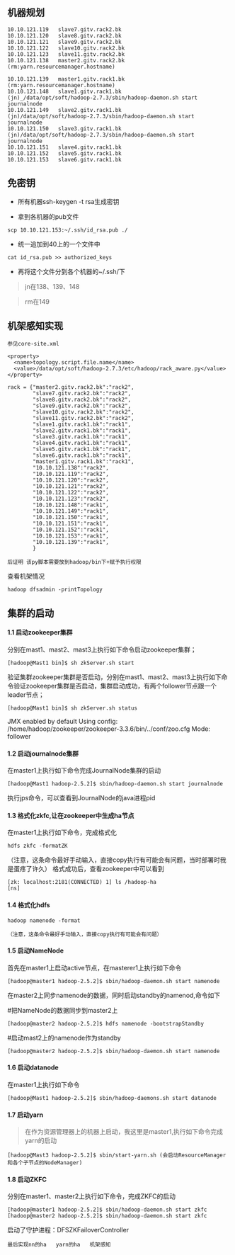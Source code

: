 ## 机器规划
```
10.10.121.119   slave7.gitv.rack2.bk
10.10.121.120   slave8.gitv.rack2.bk
10.10.121.121   slave9.gitv.rack2.bk
10.10.121.122   slave10.gitv.rack2.bk
10.10.121.123   slave11.gitv.rack2.bk
10.10.121.138	master2.gitv.rack2.bk
(rm:yarn.resourcemanager.hostname)
```
```
10.10.121.139   master1.gitv.rack1.bk
(rm:yarn.resourcemanager.hostname)
10.10.121.148   slave1.gitv.rack1.bk
(jn)_/data/opt/soft/hadoop-2.7.3/sbin/hadoop-daemon.sh start journalnode
10.10.121.149   slave2.gitv.rack1.bk
(jn)/data/opt/soft/hadoop-2.7.3/sbin/hadoop-daemon.sh start journalnode
10.10.121.150   slave3.gitv.rack1.bk
(jn)/data/opt/soft/hadoop-2.7.3/sbin/hadoop-daemon.sh start journalnode
10.10.121.151   slave4.gitv.rack1.bk
10.10.121.152   slave5.gitv.rack1.bk
10.10.121.153   slave6.gitv.rack1.bk
```

## 免密钥
* 所有机器ssh-keygen -t rsa生成密钥

* 拿到各机器的pub文件
```
scp 10.10.121.153:~/.ssh/id_rsa.pub ./
```

* 统一追加到40上的一个文件中
```
cat id_rsa.pub >> authorized_keys
```

* 再将这个文件分到各个机器的~/.ssh/下

>jn在138、139、148

>rm在149

## 机架感知实现
``参见core-site.xml``
```
<property>
  <name>topology.script.file.name</name>
  <value>/data/opt/soft/hadoop-2.7.3/etc/hadoop/rack_aware.py</value>
</property>
```
```
rack = {"master2.gitv.rack2.bk":"rack2",
        "slave7.gitv.rack2.bk":"rack2",
        "slave8.gitv.rack2.bk":"rack2",
        "slave9.gitv.rack2.bk":"rack2",
        "slave10.gitv.rack2.bk":"rack2",
        "slave11.gitv.rack2.bk":"rack2",
        "slave1.gitv.rack1.bk":"rack1",
        "slave2.gitv.rack1.bk":"rack1",
        "slave3.gitv.rack1.bk":"rack1",
        "slave4.gitv.rack1.bk":"rack1",
        "slave5.gitv.rack1.bk":"rack1",
        "slave6.gitv.rack1.bk":"rack1",
        "master1.gitv.rack1.bk":"rack1",
        "10.10.121.138":"rack2",
        "10.10.121.119":"rack2",
        "10.10.121.120":"rack2",
        "10.10.121.121":"rack2",
        "10.10.121.122":"rack2",
        "10.10.121.123":"rack2",
        "10.10.121.148":"rack1",
        "10.10.121.149":"rack1",
        "10.10.121.150":"rack1",
        "10.10.121.151":"rack1",
        "10.10.121.152":"rack1",
        "10.10.121.153":"rack1",
        "10.10.121.139":"rack1",
        }
```
``后证明 该py脚本需要放到hadoop/bin下+赋予执行权限``

查看机架情况
```
hadoop dfsadmin -printTopology
```

## 集群的启动
#### 1.1 启动zookeeper集群
分别在mast1、mast2、mast3上执行如下命令启动zookeeper集群；
```
[hadoop@Mast1 bin]$ sh zkServer.sh start
```
验证集群zookeeper集群是否启动，分别在mast1、mast2、mast3上执行如下命令验证zookeeper集群是否启动，集群启动成功，有两个follower节点跟一个leader节点；
```
[hadoop@Mast1 bin]$ sh zkServer.sh status
```
JMX enabled by default
Using config: /home/hadoop/zookeeper/zookeeper-3.3.6/bin/../conf/zoo.cfg
Mode: follower

#### 1.2 启动journalnode集群
在master1上执行如下命令完成JournalNode集群的启动
```
[hadoop@Mast1 hadoop-2.5.2]$ sbin/hadoop-daemon.sh start journalnode
```
执行jps命令，可以查看到JournalNode的java进程pid

#### 1.3 格式化zkfc,让在zookeeper中生成ha节点
在master1上执行如下命令，完成格式化
```
hdfs zkfc -formatZK
```

（注意，这条命令最好手动输入，直接copy执行有可能会有问题，当时部署时我是蛋疼了许久）
格式成功后，查看zookeeper中可以看到
```
[zk: localhost:2181(CONNECTED) 1] ls /hadoop-ha
[ns]
```

#### 1.4 格式化hdfs
```
hadoop namenode -format
```
``（注意，这条命令最好手动输入，直接copy执行有可能会有问题）``

#### 1.5 启动NameNode
首先在master1上启动active节点，在masterer1上执行如下命令
```
[hadoop@master1 hadoop-2.5.2]$ sbin/hadoop-daemon.sh start namenode
```

在master2上同步namenode的数据，同时启动standby的namenod,命令如下

#把NameNode的数据同步到master2上
```
[hadoop@master2 hadoop-2.5.2]$ hdfs namenode -bootstrapStandby
```

#启动mast2上的namenode作为standby
```
[hadoop@master2 hadoop-2.5.2]$ sbin/hadoop-daemon.sh start namenode
```

#### 1.6 启动datanode
在master1上执行如下命令
```
[hadoop@Mast1 hadoop-2.5.2]$ sbin/hadoop-daemons.sh start datanode
```

#### 1.7 启动yarn
> 在作为资源管理器上的机器上启动，我这里是master1,执行如下命令完成yarn的启动
```
[hadoop@Mast3 hadoop-2.5.2]$ sbin/start-yarn.sh (会启动ResourceManager和各个子节点的NodeManager)
```

#### 1.8 启动ZKFC
分别在master1、master2上执行如下命令，完成ZKFC的启动
```
[hadoop@master1 hadoop-2.5.2]$ sbin/hadoop-daemon.sh start zkfc
[hadoop@master2 hadoop-2.5.2]$ sbin/hadoop-daemon.sh start zkfc
```
启动了守护进程：DFSZKFailoverController


``最后实现nn的ha   yarn的ha   机架感知``